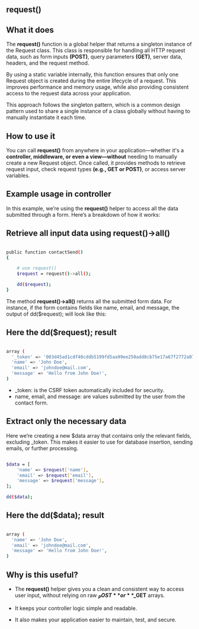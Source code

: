 request()
---------


What it does
------------

The **request()** function is a global helper that returns a singleton instance of the Request class. This class is responsible for handling all HTTP request data, such as form inputs **(POST)**, query parameters **(GET)**, server data, headers, and the request method.

By using a static variable internally, this function ensures that only one Request object is created during the entire lifecycle of a request. This improves performance and memory usage, while also providing consistent access to the request data across your application.

This approach follows the singleton pattern, which is a common design pattern used to share a single instance of a class globally without having to manually instantiate it each time.

How to use it
-------------

You can call **request()** from anywhere in your application—whether it's a **controller, middleware, or even a view—without** needing to manually create a new Request object. Once called, it provides methods to retrieve request input, check request types **(e.g., GET or POST)**, or access server variables.


Example usage in controller
---------------------------

In this example, we’re using the **request()** helper to access all the data submitted through a form. Here’s a breakdown of how it works:

Retrieve all input data using request()->all()
----------------------------------------------

```bash

public function contactSend()
{

    # use request()
    $request = request()->all();

    dd($request);
}


```

The method **request()->all()** returns all the submitted form data. For instance, if the form contains fields like name, email, and message, the output of dd($request); will look like this:

Here the dd($request); result
----------------------------

```bash

array (
  '_token' => '003d45ad1cdf40cddb5199fd5aa99ee250add8cb75e17a67f2772a07b3c94ffd',
  'name' => 'John Doe',
  'email' => 'johndoe@mail.com',
  'message' => 'Hello from John Doe!',
)

```

- _token: is the CSRF token automatically included for security.
- name, email, and message: are values submitted by the user from the contact form.


Extract only the necessary data
--------------------------------

Here we’re creating a new $data array that contains only the relevant fields, excluding _token. This makes it easier to use for database insertion, sending emails, or further processing.

```bash

$data = [
    'name' => $request['name'],
    'email' => $request['email'],
    'message' => $request['message'],
];

dd($data);

```

Here the dd($data); result
----------------------------

```bash

array (
  'name' => 'John Doe',
  'email' => 'johndoe@mail.com',
  'message' => 'Hello from John Doe!',
)

```

Why is this useful?
--------------------

- The **request()** helper gives you a clean and consistent way to access user input, without relying on raw **$_POST** or **$_GET** arrays.

- It keeps your controller logic simple and readable.

- It also makes your application easier to maintain, test, and secure.
